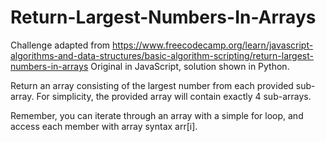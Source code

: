 # Return-Largest-Numbers-In-Arrays
Challenge adapted from https://www.freecodecamp.org/learn/javascript-algorithms-and-data-structures/basic-algorithm-scripting/return-largest-numbers-in-arrays
Original in JavaScript, solution shown in Python.

Return an array consisting of the largest number from each provided sub-array. For simplicity, the provided array will contain exactly 4 sub-arrays.

Remember, you can iterate through an array with a simple for loop, and access each member with array syntax arr[i].
